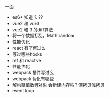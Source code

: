 
一面

- es6+ 知道 ?. ?? 
- vue2 和 vue3
- vue2 和 3 的diff算法
- 将一个数据打乱，Math.random
- 性能优化
- react 有了解过么
- 写过哪些hooks
- ref 和 reactive
- 性能优化
- webpack 插件写过么
- webpack 优化有哪些
- 解构赋值数组对象 会新建内存吗？深拷贝浅拷贝
- event loop
